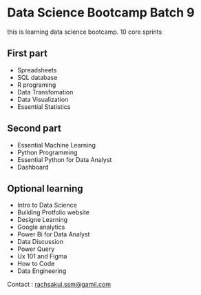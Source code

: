 # Data Science Bootcamp Batch 9
this is learning data science bootcamp. 
10 core sprints
## First part
- Spreadsheets
- SQL database
- R programing
- Data Transfomation
- Data Visualization
- Essential Statistics

## Second part
- Essential Machine Learning
- Python Programming
- Essential Python for Data Analyst
- Dashboard

## Optional learning
- Intro to Data Science
- Building Protfolio website
- Designe Learning
- Google analytics
- Power Bi for Data Analyst
- Data Discussion
- Power Query
- Ux 101 and Figma
- How to Code
- Data Engineering

Contact : rachsakul.ssm@gamil.com
